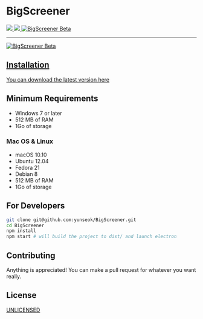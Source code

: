 # BigScreener

<a href="https://yunseok.dev/BigScreener" target="_blank">
  <img src="https://img.shields.io/github/package-json/v/yunseok/BigScreener.svg">
</a>
<a href="https://yunseok.dev/BigScreener" target="_blank">
  <img src="https://img.shields.io/github/license/yunseok/BigScreener.svg">
</a>
<a href="http://discord.gg/vaFqy9g" target="_blank">
  <img src="https://img.shields.io/discord/581070588291055616.svg>
</a>
    
<hr>
        
A free and high quality streaming service using WebTorrent, watch anything, anywhere, whenever you want.

<i>Projet libre fait par Alan S et Tanguy H.</i>

<br>

<img src="https://i.imgur.com/O5YbOgj.jpg" alt="BigScreener Beta">  
<hr>
<img src="https://i.imgur.com/C85v05F.jpg" alt="BigScreener Beta">

## Installation

You can download the latest version [here](https://github.com/yunseok/BigScreener/releases)

## Minimum Requirements

- Windows 7 or later
- 512 MB of RAM
- 1Go of storage

### Mac OS & Linux

- macOS 10.10
- Ubuntu 12.04
- Fedora 21
- Debian 8
- 512 MB of RAM
- 1Go of storage

## For Developers

```bash
git clone git@github.com:yunseok/BigScreener.git
cd BigScreener
npm install
npm start # will build the project to dist/ and launch electron
```

## Contributing

Anything is appreciated! You can make a pull request for whatever you want really. 

## License

[UNLICENSED](https://unlicense.org/)
